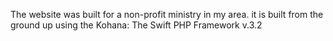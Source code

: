 The website was built for a non-profit ministry in my area. it is built from the ground up using the Kohana: The Swift PHP Framework v.3.2
